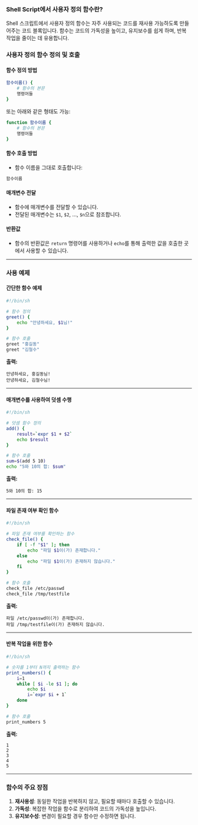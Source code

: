 ### **Shell Script에서 사용자 정의 함수란?**

Shell 스크립트에서 사용자 정의 함수는 자주 사용되는 코드를 재사용 가능하도록 만들어주는 코드 블록입니다. 함수는 코드의 가독성을 높이고, 유지보수를 쉽게 하며, 반복 작업을 줄이는 데 유용합니다. 

### **사용자 정의 함수 정의 및 호출**

#### 함수 정의 방법
```sh
함수이름() {
    # 함수의 본문
    명령어들
}
```

또는 아래와 같은 형태도 가능:
```sh
function 함수이름 {
    # 함수의 본문
    명령어들
}
```

#### 함수 호출 방법
- 함수 이름을 그대로 호출합니다:
```sh
함수이름
```

#### 매개변수 전달
- 함수에 매개변수를 전달할 수 있습니다.
- 전달된 매개변수는 `$1`, `$2`, ..., `$n`으로 참조합니다.

#### 반환값
- 함수의 반환값은 `return` 명령어를 사용하거나 `echo`를 통해 출력한 값을 호출한 곳에서 사용할 수 있습니다.

---

### **사용 예제**

#### 간단한 함수 예제
```sh
#!/bin/sh

# 함수 정의
greet() {
    echo "안녕하세요, $1님!"
}

# 함수 호출
greet "홍길동"
greet "김철수"
```

**출력:**
```
안녕하세요, 홍길동님!
안녕하세요, 김철수님!
```

---

#### 매개변수를 사용하여 덧셈 수행
```sh
#!/bin/sh

# 덧셈 함수 정의
add() {
    result=`expr $1 + $2`
    echo $result
}

# 함수 호출
sum=$(add 5 10)
echo "5와 10의 합: $sum"
```

**출력:**
```
5와 10의 합: 15
```

---

#### 파일 존재 여부 확인 함수
```sh
#!/bin/sh

# 파일 존재 여부를 확인하는 함수
check_file() {
    if [ -f "$1" ]; then
        echo "파일 $1이(가) 존재합니다."
    else
        echo "파일 $1이(가) 존재하지 않습니다."
    fi
}

# 함수 호출
check_file /etc/passwd
check_file /tmp/testfile
```

**출력:**
```
파일 /etc/passwd이(가) 존재합니다.
파일 /tmp/testfile이(가) 존재하지 않습니다.
```

---

#### 반복 작업을 위한 함수
```sh
#!/bin/sh

# 숫자를 1부터 N까지 출력하는 함수
print_numbers() {
    i=1
    while [ $i -le $1 ]; do
        echo $i
        i=`expr $i + 1`
    done
}

# 함수 호출
print_numbers 5
```

**출력:**
```
1
2
3
4
5
```

---

### **함수의 주요 장점**
1. **재사용성**: 동일한 작업을 반복하지 않고, 필요할 때마다 호출할 수 있습니다.
2. **가독성**: 복잡한 작업을 함수로 분리하여 코드의 가독성을 높입니다.
3. **유지보수성**: 변경이 필요할 경우 함수만 수정하면 됩니다.
